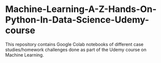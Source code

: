 # Machine-Learning-A-Z-Hands-On-Python-In-Data-Science-Udemy-course

This repository contains Google Colab notebooks of different case studies/homework challenges done as part of the Udemy course on Machine Learning.
